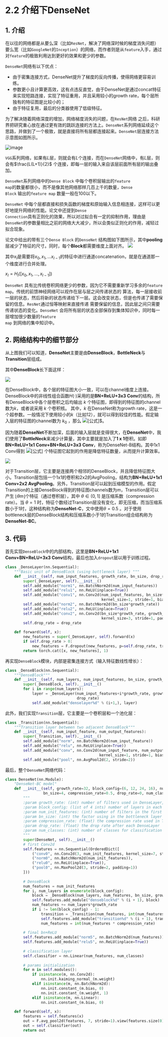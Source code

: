 # 2.2 介绍下DenseNet

## 1. 介绍

在以往的网络都是从要么深（比如<code>ResNet</code>，解决了网络深时候的梯度消失问题）要么宽（比如<code>GoogleNet</code>的<code>Inception</code>）的网络，而作者则是从<code>feature</code>入手，通过对<code>feature</code>的极致利用达到更好的效果和更少的参数。

<code>DenseNet</code>网络有以下优点：

- 由于密集连接方式，DenseNet提升了梯度的反向传播，使得网络更容易训练。
- 参数更小且计算更高效，这有点违反直觉，由于DenseNet是通过concat特征来实现短路连接，实现了特征重用，并且采用较小的growth rate，每个层所独有的特征图是比较小的；
- 由于特征复用，最后的分类器使用了低级特征。

为了解决随着网络深度的增加，网络梯度消失的问题，在<code>ResNet</code>网络
之后，科研界把研究重心放在通过更有效的跳跃连接的方法上。<code>DenseNet</code>系列网络延续这个思路，并做到了一个极致，就是直接将所有层都连接起来。<code>DenseNet</code>层连接方法示意图如图所示。

![image](https://user-images.githubusercontent.com/47493620/117545970-ad8a4f80-b05a-11eb-9967-3b514d43cdf7.png)

<code>VGG</code>系列网络，如果有$L$层，则就会有$L$个连接，而在<code>DenseNet</code>网络中，有$L$层，则会有$\frac{L(L+1)}{2}$ 个连接，即每一层的输入来自该层前面所有层的输出叠加。

<code>DenseNet</code>系列网络中的<code>Dense Block</code> 中每个卷积层输出的<code>feature map</code>的数量都很小，而不是像其他网络那样几百上千的数量，<code>Dense Block</code> 输出的<code>feature map</code> 数量一般在$100$以下。

<code>DenseNet</code> 中每个层都直接和损失函数的梯度和原始输入信息相连接，这样可以更好地提升网络的性能。论文中还提到<code>Dense
Connection</code>具有正则化的效果，所以对过拟合有一定的抑制作用，理由是<code>DenseNet</code>的参数量相比之前的网络大大减少，所以会类似正则化的作用，减轻过拟合现象。

论文中给出的带有三个<code>Dense Block</code> 的<code>DenseNet</code> 结构图如下图所示，其中**pooling**层减少了特征的尺寸。同时，每个**Block**都需要维度上面对齐。
![](https://files.mdnice.com/user/6935/a2dce944-6649-4393-9c97-f023336c61cc.png)

其中$x_{l}$是需要将$x_{0}, x_{1},…x_{l-1}$的特征中进行通道concatenation，就是在通道那一个维度进行合并处理。

$x_{l}=H_{l}([x_{0}, x_{1},...,x_{l-1}])$

<code>DenseNet</code> 具有比传统卷积网络更少的参数，因为它不需要重新学习多余的<code>feature map</code>。传统的前馈神经网络可以视作在层与层之间传递状态的
算法，每一层接收前一层的状态，然后将新的状态传递给下一层。这会改变状态，但是也传递了需要保留的信息。<code>ResNet</code>通过恒等映射来直接传递
需要保留的信息，因此层之间只需要传递状态的变化。<code>DenseNet</code> 会将所有层的状态全部保存到集体知识中，同时每一层增加很少数量的<code>feature map</code>
到网络的集中知识中。



## 2. 网络结构中的细节部分

从上图我们可以知道，**DenseNet**主要是由**DenseBlock**，**BottleNeck**与**Transition**层组成。

其中**DenseBlock**长下面这样：


![](https://files.mdnice.com/user/6935/1533f418-78a2-4189-bfe6-210447ad4b1e.png)




在DenseBlock中，各个层的特征图大小一致，可以在channel维度上连接。DenseBlock中的非线性组合函数$H(\cdot)$采用的是**BN+ReLU+3x3 Conv**的结构，所有DenseBlock中各个层卷积之后均输出 $k$ 个特征图，即得到的特征图的channel数为$k$，或者说采用 $k$ 个卷积核。 其中，$k$ 在DenseNet称为growth rate，这是一个超参数。一般情况下使用较小的$k$（比如12），就可以得到较佳的性能。假定输入层的特征图的channel数为 $k_{0}$ ，那么 ![[公式]](https://www.zhihu.com/equation?tex=l)$。



因为随着**DenseNet**不断加深，后面的输入层就是变得很大，在**DenseNet**中，我们使用了**BottleNeck**来减少计算量，其中主要就是加入了**1 x 1**卷积。如即**BN+ReLU+1x1 Conv+BN+ReLU+3x3 Conv**，称为DenseNet-B结构。其中1x1 Conv得到 ![[公式]](https://www.zhihu.com/equation?tex=4k) 个特征图它起到的作用是降低特征数量，从而提升计算效率。

![](https://files.mdnice.com/user/6935/1956ef5e-96b9-46bc-9266-9dc300aa38de.png)



对于Transition层，它主要是连接两个相邻的DenseBlock，并且降低特征图大小。Transition层包括一个1x1的卷积和2x2的AvgPooling，结构为**BN+ReLU+1x1 Conv+2x2 AvgPooling**。另外，Transition层可以起到压缩模型的作用。假定Transition的上接DenseBlock得到的特征图channels数为$m$，Transition层可以产生 $\lfloor\theta m\rfloor$个特征（通过卷积层），其中 $\theta \in(0,1]$ 是压缩系数（compression rate）。当 $\theta=1$ 时，特征个数经过Transition层没有变化，即无压缩，而当压缩系数小于1时，这种结构称为**DenseNet-C**，文中使用$\theta=0.5$ 。对于使用bottleneck层的DenseBlock结构和压缩系数小于1的Transition组合结构称为**DenseNet-BC**。



## 3. 代码

首先实现<code>DenseBlock</code>中的内部结构，这里是**BN+ReLU+1x1 Conv+BN+ReLU+3x3 Conv**结构，最后也加入<code>dropout</code>层以用于训练过程。

```python
class _DenseLayer(nn.Sequential):
    """Basic unit of DenseBlock (using bottleneck layer) """
    def __init__(self, num_input_features, growth_rate, bn_size, drop_rate):
        super(_DenseLayer, self).__init__()
        self.add_module("norm1", nn.BatchNorm2d(num_input_features))
        self.add_module("relu1", nn.ReLU(inplace=True))
        self.add_module("conv1", nn.Conv2d(num_input_features, bn_size*growth_rate,
                                           kernel_size=1, stride=1, bias=False))
        self.add_module("norm2", nn.BatchNorm2d(bn_size*growth_rate))
        self.add_module("relu2", nn.ReLU(inplace=True))
        self.add_module("conv2", nn.Conv2d(bn_size*growth_rate, growth_rate,
                                           kernel_size=3, stride=1, padding=1, bias=False))
        self.drop_rate = drop_rate
 
    def forward(self, x):
        new_features = super(_DenseLayer, self).forward(x)
        if self.drop_rate > 0:
            new_features = F.dropout(new_features, p=self.drop_rate, training=self.training)
        return torch.cat([x, new_features], 1)
```

再实现<code>DenseBlock</code>模块，内部是密集连接方式（输入特征数线性增长）：

```python
class _DenseBlock(nn.Sequential):
    """DenseBlock"""
    def __init__(self, num_layers, num_input_features, bn_size, growth_rate, drop_rate):
        super(_DenseBlock, self).__init__()
        for i in range(num_layers):
            layer = _DenseLayer(num_input_features+i*growth_rate, growth_rate, bn_size,
                                drop_rate)
            self.add_module("denselayer%d" % (i+1,), layer)
```

此外，我们实现<code>Transition</code>层，它主要是一个卷积层和一个池化层：

```python
class _Transition(nn.Sequential):
    """Transition layer between two adjacent DenseBlock"""
    def __init__(self, num_input_feature, num_output_features):
        super(_Transition, self).__init__()
        self.add_module("norm", nn.BatchNorm2d(num_input_feature))
        self.add_module("relu", nn.ReLU(inplace=True))
        self.add_module("conv", nn.Conv2d(num_input_feature, num_output_features,
                                          kernel_size=1, stride=1, bias=False))
        self.add_module("pool", nn.AvgPool2d(2, stride=2))
```

最后，整个<code>DenseNet</code>网络代码：

```python
class DenseNet(nn.Module):
    "DenseNet-BC model"
    def __init__(self, growth_rate=32, block_config=(6, 12, 24, 16), num_init_features=64,
                 bn_size=4, compression_rate=0.5, drop_rate=0, num_classes=1000):
        """
        :param growth_rate: (int) number of filters used in DenseLayer, `k` in the paper
        :param block_config: (list of 4 ints) number of layers in each DenseBlock
        :param num_init_features: (int) number of filters in the first Conv2d
        :param bn_size: (int) the factor using in the bottleneck layer
        :param compression_rate: (float) the compression rate used in Transition Layer
        :param drop_rate: (float) the drop rate after each DenseLayer
        :param num_classes: (int) number of classes for classification
        """
        super(DenseNet, self).__init__()
        # first Conv2d
        self.features = nn.Sequential(OrderedDict([
            ("conv0", nn.Conv2d(3, num_init_features, kernel_size=7, stride=2, padding=3, bias=False)),
            ("norm0", nn.BatchNorm2d(num_init_features)),
            ("relu0", nn.ReLU(inplace=True)),
            ("pool0", nn.MaxPool2d(3, stride=2, padding=1))
        ]))
 
        # DenseBlock
        num_features = num_init_features
        for i, num_layers in enumerate(block_config):
            block = _DenseBlock(num_layers, num_features, bn_size, growth_rate, drop_rate)
            self.features.add_module("denseblock%d" % (i + 1), block)
            num_features += num_layers*growth_rate
            if i != len(block_config) - 1:
                transition = _Transition(num_features, int(num_features*compression_rate))
                self.features.add_module("transition%d" % (i + 1), transition)
                num_features = int(num_features * compression_rate)
 
        # final bn+ReLU
        self.features.add_module("norm5", nn.BatchNorm2d(num_features))
        self.features.add_module("relu5", nn.ReLU(inplace=True))
 
        # classification layer
        self.classifier = nn.Linear(num_features, num_classes)
 
        # params initialization
        for m in self.modules():
            if isinstance(m, nn.Conv2d):
                nn.init.kaiming_normal_(m.weight)
            elif isinstance(m, nn.BatchNorm2d):
                nn.init.constant_(m.bias, 0)
                nn.init.constant_(m.weight, 1)
            elif isinstance(m, nn.Linear):
                nn.init.constant_(m.bias, 0)
 
    def forward(self, x):
        features = self.features(x)
        out = F.avg_pool2d(features, 7, stride=1).view(features.size(0), -1)
        out = self.classifier(out)
        return out
```



